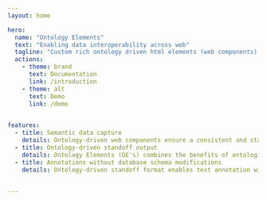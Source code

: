 ```yaml
---
layout: home

hero:
  name: "Ontology Elements"
  text: "Enabling data interoperability across web"
  tagline: "Custom rich ontology driven html elements (web components) that can be used with any web framework, or even without a framework."
  actions:
    - theme: brand
      text: Documentation
      link: /introduction
    - theme: alt
      text: Demo
      link: /demo
 

features:
  - title: Semantic data capture
    details: Ontology-driven web components ensure a consistent and standardized representation of data, facilitating seamless integration and interpretation of information within life sciences web applications
  - title: Ontology-driven standoff output
    details: Ontology Elements (OE's) combines the benefits of ontologies with the flexibility of the standoff format for annotating text, offering several benefits for Named Entity Recognition (NER) training tasks
  - title: Annotations without database schema modifications
    details: Ontology-driven standoff format enables text annotation without requiring any changes to the underlying database schema or types

 
---
```


